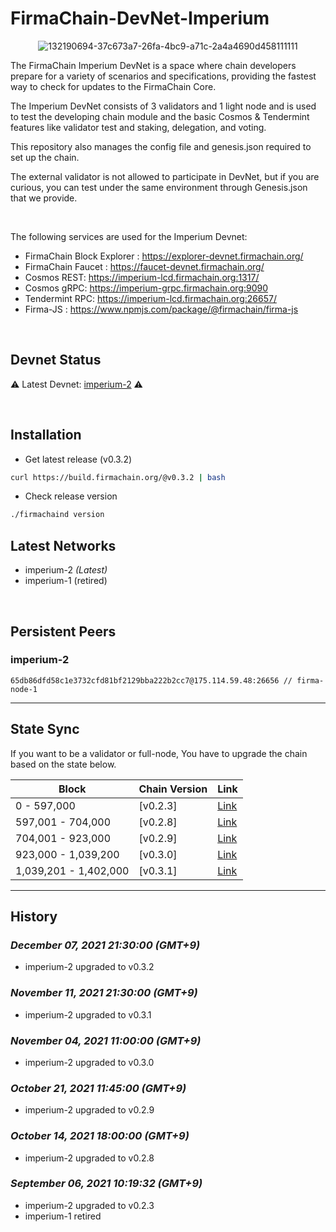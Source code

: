 # FirmaChain-DevNet-Imperium


<center>

![132190694-37c673a7-26fa-4bc9-a71c-2a4a4690d458111111](https://user-images.githubusercontent.com/5277080/132265516-b6373d15-133c-41f3-a093-a93c34155c13.png) 



</center>

The FirmaChain Imperium DevNet is a space where chain developers prepare for a variety of scenarios and specifications, providing the fastest way to check for updates to the FirmaChain Core.

The Imperium DevNet consists of 3 validators and 1 light node and is used to test the developing chain module and the basic Cosmos & Tendermint features like validator test and staking, delegation, and voting.

This repository also manages the config file and genesis.json required to set up the chain.

The external validator is not allowed to participate in DevNet, but if you are curious, you can test under the same environment through Genesis.json that we provide.

<br>

The following services are used for the Imperium Devnet:
 - FirmaChain Block Explorer : https://explorer-devnet.firmachain.org/
 - FirmaChain Faucet : https://faucet-devnet.firmachain.org/
 - Cosmos REST: https://imperium-lcd.firmachain.org:1317/
 - Cosmos gRPC: https://imperium-grpc.firmachain.org:9090
 - Tendermint RPC: https://imperium-lcd.firmachain.org:26657/
 - Firma-JS : https://www.npmjs.com/package/@firmachain/firma-js

<br>


## Devnet Status

⚠️ Latest Devnet: [imperium-2](./imperium-2) ⚠️

<br>

## Installation
 * Get latest release (v0.3.2)
```sh
curl https://build.firmachain.org/@v0.3.2 | bash
```

* Check release version
```sh
./firmachaind version
```

## Latest Networks
  - imperium-2  *(Latest)*
  - imperium-1 (retired)


<br>

## Persistent Peers
### imperium-2
```
65db86dfd58c1e3732cfd81bf2129bba222b2cc7@175.114.59.48:26656 // firma-node-1
```

---

## State Sync
If you want to be a validator or full-node, You have to upgrade the chain based on the state below.

|Block | Chain Version|Link|
|--------|-----------|-----------|
|0 - 597,000|[v0.2.3]|[Link](https://github.com/firmachain/firmachain/releases/tag/v0.2.3)|
|597,001 - 704,000|[v0.2.8]|[Link](https://github.com/firmachain/firmachain/releases/tag/v0.2.8)|
|704,001 - 923,000|[v0.2.9]|[Link](https://github.com/firmachain/firmachain/releases/tag/v0.2.9)|
|923,000 - 1,039,200|[v0.3.0]|[Link](https://github.com/firmachain/firmachain/releases/tag/v0.3.0)|
|1,039,201 - 1,402,000|[v0.3.1]|[Link](https://github.com/firmachain/firmachain/releases/tag/v0.3.1)|

---

## History

### *December 07, 2021 21:30:00 (GMT+9)*
- imperium-2 upgraded to v0.3.2

### *November 11, 2021 21:30:00 (GMT+9)*
- imperium-2 upgraded to v0.3.1

### *November 04, 2021 11:00:00 (GMT+9)*
- imperium-2 upgraded to v0.3.0

### *October 21, 2021 11:45:00 (GMT+9)*
- imperium-2 upgraded to v0.2.9

### *October 14, 2021 18:00:00 (GMT+9)*
- imperium-2 upgraded to v0.2.8

### *September 06, 2021 10:19:32 (GMT+9)*
- imperium-2 upgraded to v0.2.3
- imperium-1 retired


